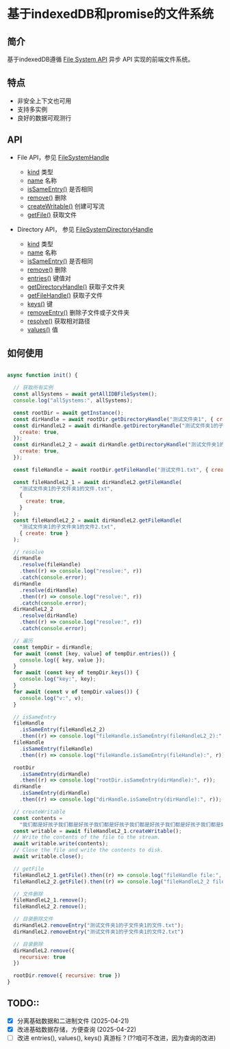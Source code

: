 
# 基于indexedDB和promise的文件系统

## 简介
基于indexedDB遵循 [File System API](https://developer.mozilla.org/en-US/docs/Web/API/File_System_API) 异步 API 实现的前端文件系统。


## 特点
* 非安全上下文也可用
* 支持多实例
* 良好的数据可观测行


## API
* File API，参见 [FileSystemHandle](https://developer.mozilla.org/en-US/docs/Web/API/FileSystemHandle)
  * [kind](https://developer.mozilla.org/en-US/docs/Web/API/FileSystemHandle/kind) 类型
  * [name](https://developer.mozilla.org/en-US/docs/Web/API/FileSystemHandle/name)  名称
  * [isSameEntry()](https://developer.mozilla.org/en-US/docs/Web/API/FileSystemHandle/isSameEntry) 是否相同
  * [remove()](https://developer.mozilla.org/en-US/docs/Web/API/FileSystemHandle/remove) 删除
  * [createWritable()](https://developer.mozilla.org/en-US/docs/Web/API/FileSystemFileHandle/createWritable) 创建可写流
  * [getFile()](https://developer.mozilla.org/en-US/docs/Web/API/FileSystemFileHandle/getFile) 获取文件

* Directory API， 参见 [FileSystemDirectoryHandle](https://developer.mozilla.org/en-US/docs/Web/API/FileSystemDirectoryHandle)
  * [kind](https://developer.mozilla.org/en-US/docs/Web/API/FileSystemHandle/kind) 类型
  * [name](https://developer.mozilla.org/en-US/docs/Web/API/FileSystemHandle/name)  名称
  * [isSameEntry()](https://developer.mozilla.org/en-US/docs/Web/API/FileSystemHandle/isSameEntry) 是否相同
  * [remove()](https://developer.mozilla.org/en-US/docs/Web/API/FileSystemHandle/remove) 删除
  * [entries()](https://developer.mozilla.org/en-US/docs/Web/API/FileSystemDirectoryHandle/entries) 键值对
  * [getDirectoryHandle()](https://developer.mozilla.org/en-US/docs/Web/API/FileSystemDirectoryHandle/getDirectoryHandle) 获取子文件夹
  * [getFileHandle()](https://developer.mozilla.org/en-US/docs/Web/API/FileSystemDirectoryHandle/getFileHandle) 获取子文件
  * [keys()](https://developer.mozilla.org/en-US/docs/Web/API/FileSystemDirectoryHandle/keys) 键
  * [removeEntry()](https://developer.mozilla.org/en-US/docs/Web/API/FileSystemDirectoryHandle/removeEntry) 删除子文件或子文件夹
  * [resolve()](https://developer.mozilla.org/en-US/docs/Web/API/FileSystemDirectoryHandle/resolve) 获取相对路径
  * [values()](https://developer.mozilla.org/en-US/docs/Web/API/FileSystemDirectoryHandle/values) 值

## 如何使用

```javascript

async function init() {

  // 获取所有实例
  const allSystems = await getAllIDBFileSystem();
  console.log("allSystems:", allSystems);

  const rootDir = await getInstance();
  const dirHandle = await rootDir.getDirectoryHandle("测试文件夹1", { create: true });
  const dirHandleL2 = await dirHandle.getDirectoryHandle("测试文件夹1的子文件夹1", {
    create: true,
  });
  const dirHandleL2_2 = await dirHandle.getDirectoryHandle("测试文件夹1的子文件夹2", {
    create: true,
  });

  const fileHandle = await rootDir.getFileHandle("测试文件1.txt", { create: true });

  const fileHandleL2_1 = await dirHandleL2.getFileHandle(
    "测试文件夹1的子文件夹1的文件.txt",
    {
      create: true,
    }
  );
  const fileHandleL2_2 = await dirHandleL2.getFileHandle(
    "测试文件夹1的子文件夹1的文件2.txt",
    { create: true }
  );

  // resolve
  dirHandle
    .resolve(fileHandle)
    .then((r) => console.log("resolve:", r))
    .catch(console.error);
  dirHandle
    .resolve(dirHandle)
    .then((r) => console.log("resolve:", r))
    .catch(console.error);
  dirHandleL2_2
    .resolve(dirHandle)
    .then((r) => console.log("resolve:", r))
    .catch(console.error);

  // 遍历
  const tempDir = dirHandle;
  for await (const [key, value] of tempDir.entries()) {
    console.log({ key, value });
  }
  for await (const key of tempDir.keys()) {
    console.log("key:", key);
  }
  for await (const v of tempDir.values()) {
    console.log("v:", v);
  }

  // isSameEntry
  fileHandle
    .isSameEntry(fileHandleL2_2)
    .then((r) => console.log("fileHandle.isSameEntry(fileHandleL2_2):", r));
  fileHandle
    .isSameEntry(fileHandle)
    .then((r) => console.log("fileHandle.isSameEntry(fileHandle):", r));

  rootDir
    .isSameEntry(dirHandle)
    .then((r) => console.log("rootDir.isSameEntry(dirHandle):", r));
  dirHandle
    .isSameEntry(dirHandle)
    .then((r) => console.log("dirHandle.isSameEntry(dirHandle):", r));

  // createWritable
  const contents =
    "我们都是好孩子我们都是好孩子我们都是好孩子我们都是好孩子我们都是好孩子我们都是好孩子我们都是好孩子我们都是好孩子";
  const writable = await fileHandleL2_1.createWritable();
  // Write the contents of the file to the stream.
  await writable.write(contents);
  // Close the file and write the contents to disk.
  await writable.close();

  // getFile
  fileHandleL2_1.getFile().then((r) => console.log("fileHandle file:", r));
  fileHandleL2_2.getFile().then((r) => console.log("fileHandleL2_2 file:", r));

  // 文件删除
  fileHandleL2_1.remove();
  fileHandleL2_2.remove();

  // 目录删除文件
  dirHandleL2.removeEntry("测试文件夹1的子文件夹1的文件.txt");
  dirHandleL2.removeEntry("测试文件夹1的子文件夹1的文件2.txt")

  // 目录删除
  dirHandleL2.remove({
    recursive: true
  })

  rootDir.remove({ recursive: true })
}
```



## TODO::
* [x] 分离基础数据和二进制文件  (2025-04-21)
* [x] 改进基础数据存储，方便查询 (2025-04-22)
* [ ] 改进 entries(), values(), keys() 真游标？(??咱可不改进，因为查询的改进)